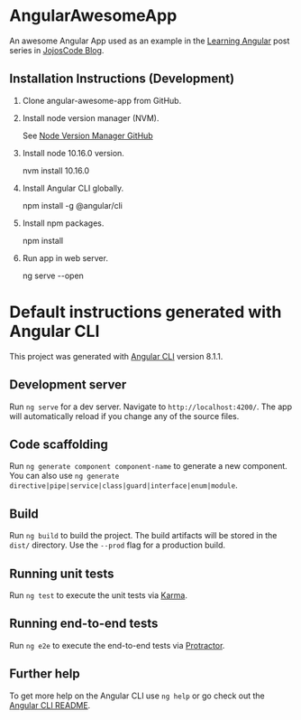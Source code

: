 # AngularAwesomeApp

An awesome Angular App used as an example in the [Learning Angular](https://jojoscode.com/learning-angular-components-routing-directives-services/) post series in [JojosCode Blog](https://jojoscode.com).

## Installation Instructions (Development)
1. Clone angular-awesome-app from GitHub.

2. Install node version manager (NVM).

    See [Node Version Manager GitHub](https://github.com/creationix/nvm "Node Version Manager Github")

3. Install node 10.16.0 version.

    nvm install 10.16.0

4. Install Angular CLI globally.

    npm install -g @angular/cli

5. Install npm packages.

    npm install

6. Run app in web server.

    ng serve --open


# Default instructions generated with Angular CLI

This project was generated with [Angular CLI](https://github.com/angular/angular-cli) version 8.1.1.

## Development server

Run `ng serve` for a dev server. Navigate to `http://localhost:4200/`. The app will automatically reload if you change any of the source files.

## Code scaffolding

Run `ng generate component component-name` to generate a new component. You can also use `ng generate directive|pipe|service|class|guard|interface|enum|module`.

## Build

Run `ng build` to build the project. The build artifacts will be stored in the `dist/` directory. Use the `--prod` flag for a production build.

## Running unit tests

Run `ng test` to execute the unit tests via [Karma](https://karma-runner.github.io).

## Running end-to-end tests

Run `ng e2e` to execute the end-to-end tests via [Protractor](http://www.protractortest.org/).

## Further help

To get more help on the Angular CLI use `ng help` or go check out the [Angular CLI README](https://github.com/angular/angular-cli/blob/master/README.md).

